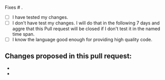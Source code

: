 Fixes # .

- [ ] I have tested my changes.
- [ ] I don't have test my changes. I will do that in the following 7 days and aggre that this Pull request will be closed if I don't test it in the named time span.
- [ ] I know the language good enough  for providing high quality code.

Changes proposed in this pull request:
---

-

-


